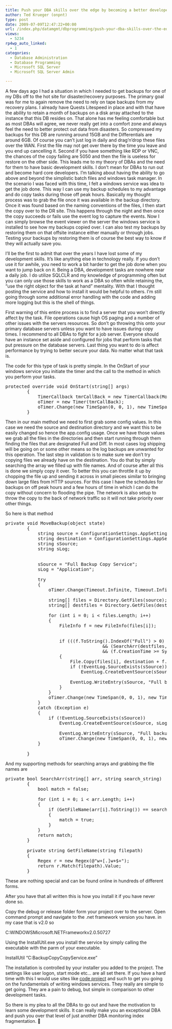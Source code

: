 ```yaml
---
title: Push your DBA skills over the edge by becoming a better developer
author: Ted Krueger (onpnt)
type: post
date: 2009-07-09T12:47:22+00:00
url: /index.php/datamgmt/dbprogramming/push-your-dba-skills-over-the-edge-and-b/
views:
  - 5234
rp4wp_auto_linked:
  - 1
categories:
  - Database Administration
  - Database Programming
  - Microsoft SQL Server
  - Microsoft SQL Server Admin

---
```

A few days ago I had a situation in which I needed to get backups for one of my DBs off to the hot site for disaster/recovery purposes. The primary goal was for me to again remove the need to rely on tape backups from my recovery plans. I already have Quests Litespeed in place and with that have the ability to retain a month of backups on a disk array attached to the instance that this DB resides on. That alone has me feeling comfortable but as most DBAs will agree, we never really get into a comfort zone and always feel the need to better protect out data from disasters. So compressed my backups for this DB are running around 15GB and the Differentials are around 6GB. Of course you can&#8217;t just log in daily and drag&#8217;n&#8217;drop these files over the WAN. First the file may not get over there by the time you leave and you end up cancelling it. Second if you have something like RDP or VNC, the chances of the copy failing are 5050 and then the file is useless for restore on the other side. This leads me to my theory of DBAs and the need for them to have basic development skills. I don&#8217;t mean for DBAs to run out and become hard core developers. I&#8217;m talking about having the ability to go above and beyond the simplistic batch files and windows task manager. In the scenario I was faced with this time, I felt a windows service was idea to get the job done. This way I can use my backup schedules to my advantage and do copy tasks during those off peak hours. Basically my thought process was to grab the file once it was available in the backup directory. Once it was found based on the naming conventions of the files, I then start the copy over to the DR site. This happens through the night and then once the copy succeeds or fails use the event log to capture the events. Now I can simply browse the event viewer on the server the windows service is installed to see how my backups copied over. I can also test my backups by restoring them on that offsite instance either manually or through jobs. Testing your backups by restoring them is of course the best way to know if they will actually save you. 

I&#8217;ll be the first to admit that over the years I have lost some of my development skills. It&#8217;s like anything else in technology really. If you don&#8217;t use it for awhile, you need to work a bit harder to get the job done when you want to jump back on it. Being a DBA, development tasks are nowhere near a daily job. I do utilize SQLCLR and my knowledge of programming often but you can only use those skills to work as a DBA so often while retaining the, &#8220;use the right object for the task at hand&#8221; mentality. With that I thought posting the service and how to install it would be helpful to others. I&#8217;m still going through some additional error handling with the code and adding more logging but this is the shell of things. 

First warning of this entire process is to find a server that you won&#8217;t directly affect by the task. File operations cause high OS paging and a number of other issues with the servers resources. So don&#8217;t go throwing this onto your primary database servers unless you want to have issues during copy times. I recommend to all DBAs to fight for a job server. Everyone should have an instance set aside and configured for jobs that perform tasks that put pressure on the database servers. Last thing you want to do is affect performance by trying to better secure your data. No matter what that task is.

The code for this type of task is pretty simple. In the OnStart of your windows service you initiate the timer and the call to the method in which you perform your tasks.

<pre>protected override void OnStart(string[] args)
        {
            TimerCallback tmrCallBack = new TimerCallback(MoveBackup);
            oTimer = new Timer(tmrCallBack);
            oTimer.Change(new TimeSpan(0, 0, 1), new TimeSpan(0, 1, 0));
        }</pre>

Then in our main method we need to first grab some config values. In this case we need the source and destination directory and we want this to be easily changed so hence the app.config usage. Once we have those values we grab all the files in the directories and then start running through them finding the files that are designated Full and Diff. In most cases log shipping will be going on or some other means so the log backups are unwanted for this operation. The last step in validation is to make sure we don&#8217;t try copying files we already have on the destination. You do that by simply searching the array we filled up with file names. And of course after all this is done we simply copy it over. To better this you can throttle it up by chopping the file up and sending it across in small pieces similar to bringing down large files from HTTP sources. For this case I have the schedules for backups on off peak hours and a few hours of time in which I can do the copy without concern to flooding the pipe. The network is also setup to throw the copy to the back of network traffic so it will not take priority over other things.

So here is that method

<pre>private void MoveBackup(object state)
        {
            string source = ConfigurationSettings.AppSettings["dirSource"];
            string destination = ConfigurationSettings.AppSettings["dirDestination"];
            string sSource;
            string sLog;
  

            sSource = "Full Backup Copy Service";
            sLog = "Application";

            try
            {
                oTimer.Change(Timeout.Infinite, Timeout.Infinite);

                string[] files = Directory.GetFiles(source);
                string[] destfiles = Directory.GetFiles(destination);

                for (int i = 0; i &lt; files.Length; i++)
                {
                    FileInfo f = new FileInfo(files[i]);


                    if (((f.ToString().IndexOf("Full") &gt; 0) || (f.ToString().IndexOf("Diff") &gt; 0)) 
                                    && (SearchArr(destfiles, f.Name.ToString()) == false)
                                    && (f.CreationTime &gt;= System.DateTime.Now.AddDays(-7)))
                    {
                        File.Copy(files[i], destination + f.Name);
                        if (!EventLog.SourceExists(sSource))
                            EventLog.CreateEventSource(sSource, sLog);

                        EventLog.WriteEntry(sSource, "Full backup file copy as " + destination + f.Name + " was successful at: " + System.DateTime.Now.ToString());
                    }
                }
                oTimer.Change(new TimeSpan(0, 0, 1), new TimeSpan(0, 5, 0));
            }
            catch (Exception e)
            {
                if (!EventLog.SourceExists(sSource))
                    EventLog.CreateEventSource(sSource, sLog);

                    EventLog.WriteEntry(sSource, "Full backup file copy failure: " + e.Message.ToString(),EventLogEntryType.Warning, 234);
                    oTimer.Change(new TimeSpan(0, 0, 1), new TimeSpan(0, 1, 0));
            }
            
        }</pre>

And my supporting methods for searching arrays and grabbing the file names are

<pre>private bool SearchArr(string[] arr, string search_string)
        {
            bool match = false;

            for (int i = 0; i &lt; arr.Length; i++)
            {
                if (GetFileName(arr[i].ToString()) == search_string)
                {
                    match = true;
                }
            }
            return match;
        }

        private string GetFileName(string filepath)
        {
            Regex r = new Regex(@"w+[.]w+$+");
            return r.Match(filepath).Value;
        }</pre>

These are nothing special and can be found online in hundreds of different forms. 

After you have that all written this is how you install it if you have never done so.

Copy the debug or release folder form your project over to the server. Open command prompt and navigate to the .net framework version you have. in my case that is v2.0 so
  
C:WINDOWSMicrosoft.NETFrameworkv2.0.50727

Using the InstallUtil.exe you install the service by simply calling the executable with the parm of your executable.
  
InstallUtil &#8220;C:BackupCopyCopyService.exe&#8221;

The installation is controlled by your installer you added to the project. The settings like user logon, start mode etc&#8230; are all set there. If you have a hard time with this I would use sites like [code project][1] and such to get you going on the fundamentals of writing windows services. They really are simple to get going. They are a pain to debug, but simple in comparison to other development tasks.

So there is my plea to all the DBAs to go out and have the motivation to learn some development skills. It can really make you an exceptional DBA and push you over that level of just another DBA monitoring index fragmentation. 🙂

 [1]: http://www.codeproject.com/KB/system/WindowsService.aspx